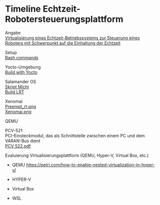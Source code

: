 # Timeline Echtzeit-Robotersteuerungsplattform

Angabe  
[Virtualisierung eines Echtzeit-Betriebssystems zur Steuerung eines Roboters mit Schwerpunkt auf die Einhaltung der Echtzeit](pdfs/MA_Pamuk.pdf)

Setup  
[Bash commands](bash_commands.md)

Yocto-Umgebung  
[Build with Yocto](build_with_yocto.md)

Salamander OS  
[Skript Michi](scripts/build-salamander4-ordinary.sh)  
[Build LRT](build_LRT.md)

Xenomai  
[Preempt_rt.png](images/preempt_rt.png)  
[Xenomai.png](images/xenomai.png)

QEMU  


PCV-521  
PCI-Einsteckmodul, das als Schnittstelle zwischen einem PC und dem VARAN-Bus dient  
[PCV 522.pdf](pdfs/PCV%20522.pdf)  


Evaluierung Virtualisierungsplattform (QEMU, Hyper-V, Virtual Box, etc.)
- QEMU
https://petri.com/how-to-enable-nested-virtualization-in-hyper-v/
- HYPER-V

- Virtual Box 

- WSL

